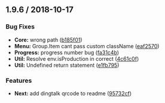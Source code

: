 ## 1.9.6 / 2018-10-17


### Bug Fixes

* **Core:** wrong path ([b185f01](https://github.com/alibaba-fusion/next/commit/b185f01))
* **Menu:** Group.Item cant pass custom className ([eaf2570](https://github.com/alibaba-fusion/next/commit/eaf2570))
* **Progress:** progress number bug ([fa31c4b](https://github.com/alibaba-fusion/next/commit/fa31c4b))
* **Util:** Resolve env.isProduction in correct ([4c61c0f](https://github.com/alibaba-fusion/next/commit/4c61c0f))
* **Util:** Undefined return statement ([e1fb795](https://github.com/alibaba-fusion/next/commit/e1fb795))


### Features

* **Next:** add dingtalk qrcode to readme ([95732cf](https://github.com/alibaba-fusion/next/commit/95732cf))


